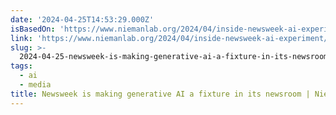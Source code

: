 ```yaml
---
date: '2024-04-25T14:53:29.000Z'
isBasedOn: 'https://www.niemanlab.org/2024/04/inside-newsweek-ai-experiment/'
link: 'https://www.niemanlab.org/2024/04/inside-newsweek-ai-experiment/'
slug: >-
  2024-04-25-newsweek-is-making-generative-ai-a-fixture-in-its-newsroom-or-nieman-journal
tags:
  - ai
  - media
title: Newsweek is making generative AI a fixture in its newsroom | Nieman Journal
---
```


